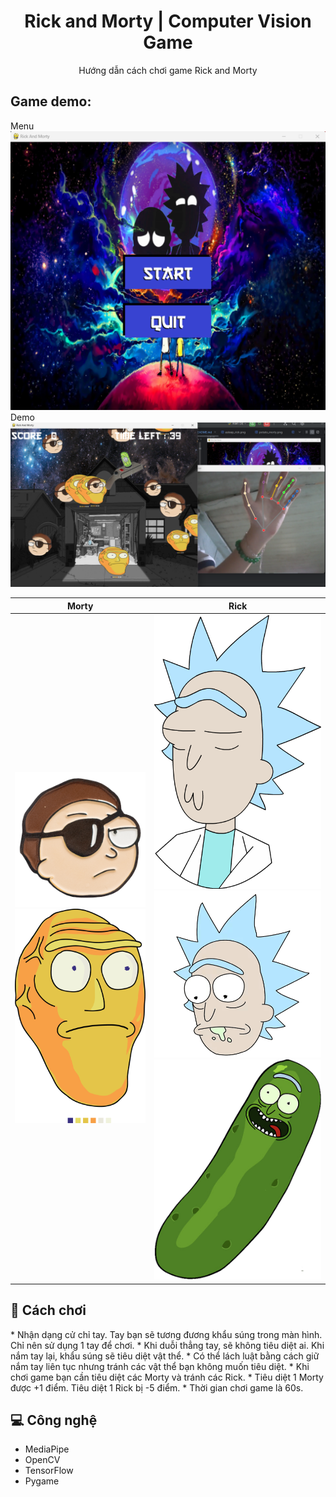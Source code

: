 <h1 align="center" id="title">Rick and Morty | Computer Vision Game</h1>

<p align="center" id="description">Hướng dẫn cách chơi game Rick and Morty</p>

<h2>Game demo:</h2>

Menu            
![menu.png](assets%2Fimages%2Fmenu.png)
Demo
![demo.png](assets%2Fimages%2Fdemo.png)

Morty             |  Rick  
:-------------------------:|:-------------------------:
![img.png](img.png)  ![img_1.png](img_1.png) | ![asleep_rick.png](assets%2Fimages%2Frick%2Fasleep_rick.png)![sad_rick.png](assets%2Fimages%2Frick%2Fsad_rick.png)![pickle_rick.png](assets%2Fimages%2Frick%2Fpickle_rick.png)

<h2>🧐 Cách chơi</h2>
*   Nhận dạng cử chỉ tay. Tay bạn sẽ tương đương khẩu súng trong màn hình. Chỉ nên sử dụng 1 tay để chơi. 
*   Khi duỗi thẳng tay, sẽ không tiêu diệt ai. Khi nắm tay lại, khẩu súng sẽ tiêu diệt vật thể. 
*   Có thể lách luật bằng cách giữ nắm tay liên tục nhưng tránh các vật thể bạn không muốn tiêu diệt.
*   Khi chơi game bạn cần tiêu diệt các Morty và tránh các Rick. 
*   Tiêu diệt 1 Morty được +1 điểm. Tiêu diệt 1 Rick bị -5 điểm.
*   Thời gian chơi game là 60s.
  
  
<h2>💻 Công nghệ</h2>

*   MediaPipe
*   OpenCV
*   TensorFlow
*   Pygame


